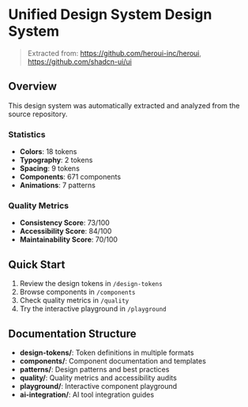 # Unified Design System Design System

> Extracted from: https://github.com/heroui-inc/heroui, https://github.com/shadcn-ui/ui

## Overview

This design system was automatically extracted and analyzed from the source repository.

### Statistics

- **Colors**: 18 tokens
- **Typography**: 2 tokens
- **Spacing**: 9 tokens
- **Components**: 671 components
- **Animations**: 7 patterns

### Quality Metrics

- **Consistency Score**: 73/100
- **Accessibility Score**: 84/100
- **Maintainability Score**: 70/100

## Quick Start

1. Review the design tokens in `/design-tokens`
2. Browse components in `/components`
3. Check quality metrics in `/quality`
4. Try the interactive playground in `/playground`

## Documentation Structure

- **design-tokens/**: Token definitions in multiple formats
- **components/**: Component documentation and templates
- **patterns/**: Design patterns and best practices
- **quality/**: Quality metrics and accessibility audits
- **playground/**: Interactive component playground
- **ai-integration/**: AI tool integration guides
